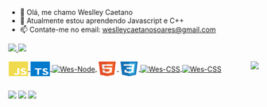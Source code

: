 - 👋 Olá, me chamo Weslley Caetano
- 🌱 Atualmente estou aprendendo Javascript e C++
- 📫 Contate-me no email: weslleycaetanosoares@gmail.com
<div>
    <a href="https://github.com/wescaetano?tab=repositories">
    <img height="170em"  src="https://github-readme-stats.vercel.app/api?username=wescaetano&theme=gotham&show_icons=true">
    <img  height="170em" src="https://github-readme-stats.vercel.app/api/top-langs/?username=wescaetano&theme=gotham&show_icons=true">
</div>

<div style="display: inline_block"><br>
  <img align="center" alt="Wes-Js" height="30" width="40" src="https://raw.githubusercontent.com/devicons/devicon/master/icons/javascript/javascript-plain.svg">
  <img align="center" alt="Wes-Ts" height="30" width="40" src="https://raw.githubusercontent.com/devicons/devicon/master/icons/typescript/typescript-plain.svg">
  <img align="center" alt="Wes-Node" height="30" width="40" src="https://cdn.jsdelivr.net/gh/devicons/devicon@latest/icons/nodejs/nodejs-original.svg">  
  <img align="center" alt="Wes-HTML" height="30" width="40" src="https://raw.githubusercontent.com/devicons/devicon/master/icons/html5/html5-original.svg">
  <img align="center" alt="Wes-CSS" height="30" width="40" src="https://raw.githubusercontent.com/devicons/devicon/master/icons/css3/css3-original.svg"> 
  <img align="center" alt="Wes-CSS" height="30" width="40" src="https://cdn.jsdelivr.net/gh/devicons/devicon@latest/icons/c/c-original.svg">
  <img align="center" alt="Wes-CSS" height="30" width="40" src="https://cdn.jsdelivr.net/gh/devicons/devicon@latest/icons/cplusplus/cplusplus-original.svg">
  <img align="right" height="150" src="https://telegra.ph/file/fe100923d540a607d6999.gif"  />          
</div>

  ##
 
<div> 
  <a href="https://instagram.com/_weszx" target="_blank"><img src="https://img.shields.io/badge/-Instagram-%23E4405F?style=for-the-badge&logo=instagram&logoColor=white" target="_blank"></a>
  <a href = "mailto:weslleycaetanosoares@gmail.com"><img src="https://img.shields.io/badge/-Gmail-%23333?style=for-the-badge&logo=gmail&logoColor=white" target="_blank"></a>
  <a href="https://www.linkedin.com/in/weslleycsoares/" target="_blank"><img src="https://img.shields.io/badge/-LinkedIn-%230077B5?style=for-the-badge&logo=linkedin&logoColor=white" target="_blank"></a> 
</div>                                                                  
